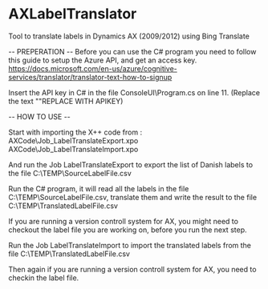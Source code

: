 # AXLabelTranslator
Tool to translate labels in Dynamics AX (2009/2012) using Bing Translate

-- PREPERATION -- 
Before you can use the C# program you need to follow this guide to setup the Azure API, and get an access key.
https://docs.microsoft.com/en-us/azure/cognitive-services/translator/translator-text-how-to-signup

Insert the API key in C# in the file ConsoleUI\Program.cs on line 11. (Replace the text ""REPLACE WITH APIKEY)


-- HOW TO USE --

Start with importing the X++ code from :
AXCode\Job_LabelTranslateExport.xpo
AXCode\Job_LabelTranslateImport.xpo

And run the Job LabelTranslateExport to export the list of Danish labels to the file C:\TEMP\SourceLabelFile.csv

Run the C# program, it will read all the labels in the file C:\TEMP\SourceLabelFile.csv, translate them and write the result to the file C:\TEMP\TranslatedLabelFile.csv

If you are running a version controll system for AX, you might need to checkout the label file you are working on, before you run the next step.

Run the Job LabelTranslateImport to import the translated labels from the file C:\TEMP\TranslatedLabelFile.csv

Then again if you are running a version controll system for AX, you need to checkin the label file.



